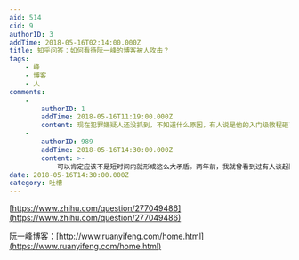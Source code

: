 ```yaml
---
aid: 514
cid: 9
authorID: 3
addTime: 2018-05-16T02:14:00.000Z
title: 知乎问答：如何看待阮一峰的博客被人攻击？
tags:
    - 峰
    - 博客
    - 人
comments:
    -
        authorID: 1
        addTime: 2018-05-16T11:19:00.000Z
        content: 现在犯罪嫌疑人还没抓到，不知道什么原因，有人说是他的入门级教程砸了培训班生意，也有人说是之前的快排算法引起的论战……搞不清楚哇
    -
        authorID: 989
        addTime: 2018-05-16T14:30:00.000Z
        content: >-
            可以肯定应该不是短时间内就形成这么大矛盾。两年前，我就曾看到过有人谈起阮一峰的时候，语气是恶狠狠的，当时很费解，现在还是很费解。恐怕就只有砸了别人生意能够部分解释吧。
date: 2018-05-16T14:30:00.000Z
category: 吐槽
---
```


[https://www.zhihu.com/question/277049486](https://www.zhihu.com/question/277049486)

阮一峰博客：[http://www.ruanyifeng.com/home.html](https://www.ruanyifeng.com/home.html)
